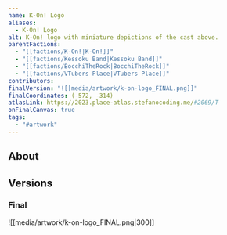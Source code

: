 ```yaml
---
name: K-On! Logo
aliases:
  - K-On! Logo
alt: K-On! logo with miniature depictions of the cast above.
parentFactions:
  - "[[factions/K-On!|K-On!]]"
  - "[[factions/Kessoku Band|Kessoku Band]]"
  - "[[factions/BocchiTheRock|BocchiTheRock]]"
  - "[[factions/VTubers Place|VTubers Place]]"
contributors: 
finalVersion: "![[media/artwork/k-on-logo_FINAL.png]]"
finalCoordinates: (-572, -314)
atlasLink: https://2023.place-atlas.stefanocoding.me/#2069/T
onFinalCanvas: true
tags:
  - "#artwork"
---
```

## About

## Versions
### Final
![[media/artwork/k-on-logo_FINAL.png|300]]
